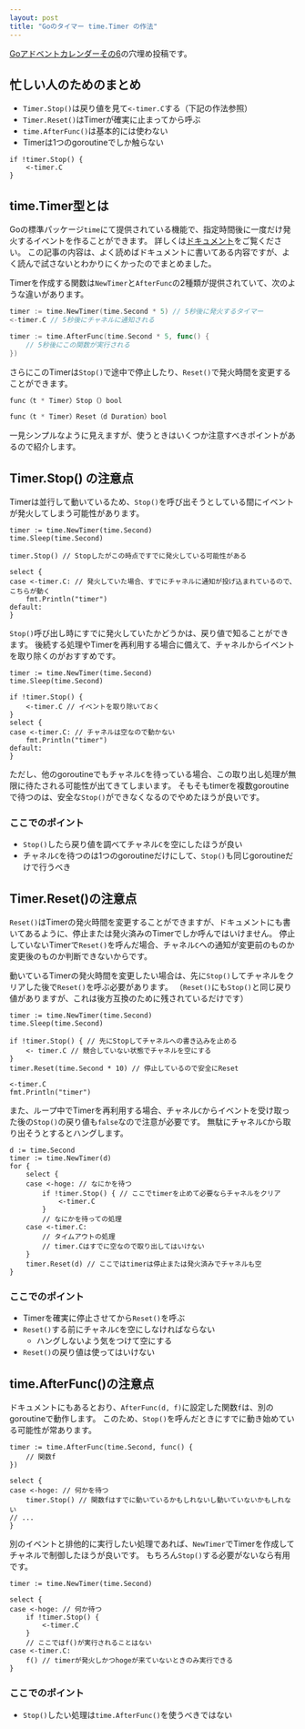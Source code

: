 ```yaml
---
layout: post
title: "Goのタイマー time.Timer の作法"
---
```


[Goアドベントカレンダーその6](https://qiita.com/advent-calendar/2019/go6)の穴埋め投稿です。

## 忙しい人のためのまとめ

* `Timer.Stop()`は戻り値を見て`<-timer.C`する（下記の作法参照）
* `Timer.Reset()`はTimerが確実に止まってから呼ぶ
* `time.AfterFunc()`は基本的には使わない
* Timerは1つのgoroutineでしか触らない

```go:Timer.Stop()の作法
if !timer.Stop() {
	<-timer.C
}
```

## time.Timer型とは

Goの標準パッケージ`time`にて提供されている機能で、指定時間後に一度だけ発火するイベントを作ることができます。
詳しくは[ドキュメント](https://golang.org/pkg/time/#Timer)をご覧ください。
この記事の内容は、よく読めばドキュメントに書いてある内容ですが、よく読んで試さないとわかりにくかったのでまとめました。

Timerを作成する関数は`NewTimer`と`AfterFunc`の2種類が提供されていて、次のような違いがあります。

```go
timer := time.NewTimer(time.Second * 5) // 5秒後に発火するタイマー
<-timer.C // 5秒後にチャネルに通知される
```
```go
timer := time.AfterFunc(time.Second * 5, func() {
	// 5秒後にこの関数が実行される
})
```

さらにこのTimerは`Stop()`で途中で停止したり、`Reset()`で発火時間を変更することができます。

```go
func（t * Timer）Stop（）bool

func（t * Timer）Reset（d Duration）bool
```

一見シンプルなように見えますが、使うときはいくつか注意すべきポイントがあるので紹介します。

## Timer.Stop() の注意点

Timerは並行して動いているため、`Stop()`を呼び出そうとしている間にイベントが発火してしまう可能性があります。

```go:ダメな例
timer := time.NewTimer(time.Second)
time.Sleep(time.Second)

timer.Stop() // Stopしたがこの時点ですでに発火している可能性がある

select {
case <-timer.C: // 発火していた場合、すでにチャネルに通知が投げ込まれているので、こちらが動く
	fmt.Println("timer")
default:
}
```

`Stop()`呼び出し時にすでに発火していたかどうかは、戻り値で知ることができます。
後続する処理やTimerを再利用する場合に備えて、チャネルからイベントを取り除くのがおすすめです。

```go:正しくStopされる
timer := time.NewTimer(time.Second)
time.Sleep(time.Second)

if !timer.Stop() {
	<-timer.C // イベントを取り除いておく
}
select {
case <-timer.C: // チャネルは空なので動かない
	fmt.Println("timer")
default:
}
```

ただし、他のgoroutineでもチャネル`C`を待っている場合、この取り出し処理が無限に待たされる可能性が出てきてしまいます。
そもそもtimerを複数goroutineで待つのは、安全な`Stop()`ができなくなるのでやめたほうが良いです。

### ここでのポイント
* `Stop()`したら戻り値を調べてチャネル`C`を空にしたほうが良い
* チャネル`C`を待つのは1つのgoroutineだけにして、`Stop()`も同じgoroutineだけで行うべき

## Timer.Reset()の注意点

`Reset()`はTimerの発火時間を変更することができますが、ドキュメントにも書いてあるように、停止または発火済みのTimerでしか呼んではいけません。
停止していないTimerで`Reset()`を呼んだ場合、チャネル`C`への通知が変更前のものか変更後のものか判断できないからです。

動いているTimerの発火時間を変更したい場合は、先に`Stop()`してチャネルをクリアした後で`Reset()`を呼ぶ必要があります。
（`Reset()`にも`Stop()`と同じ戻り値がありますが、これは後方互換のために残されているだけです）

```go:StopしてからResetする
timer := time.NewTimer(time.Second)
time.Sleep(time.Second)

if !timer.Stop() { // 先にStopしてチャネルへの書き込みを止める
	<- timer.C // 競合していない状態でチャネルを空にする
}
timer.Reset(time.Second * 10) // 停止しているので安全にReset

<-timer.C
fmt.Println("timer")
```

また、ループ中でTimerを再利用する場合、チャネル`C`からイベントを受け取った後の`Stop()`の戻り値も`false`なので注意が必要です。
無駄にチャネル`C`から取り出そうとするとハングします。

```go:Timerの再利用の例
d := time.Second
timer := time.NewTimer(d)
for {
	select {
	case <-hoge: // なにかを待つ
		if !timer.Stop() { // ここでtimerを止めて必要ならチャネルをクリア
			<-timer.C
		}
		// なにかを待っての処理
	case <-timer.C:
		// タイムアウトの処理
		// timer.Cはすでに空なので取り出してはいけない
	}
	timer.Reset(d) // ここではtimerは停止または発火済みでチャネルも空
}
```

### ここでのポイント
* Timerを確実に停止させてから`Reset()`を呼ぶ
* `Reset()`する前にチャネル`C`を空にしなければならない
  * ハングしないよう気をつけて空にする
* `Reset()`の戻り値は使ってはいけない

## time.AfterFunc()の注意点

ドキュメントにもあるとおり、`AfterFunc(d, f)`に設定した関数`f`は、別のgoroutineで動作します。
このため、`Stop()`を呼んだときにすでに動き始めている可能性が常あります。

```go:fが動いているかもしれない
timer := time.AfterFunc(time.Second, func() {
	// 関数f
})

select {
case <-hoge: // 何かを待つ
	timer.Stop() // 関数fはすでに動いているかもしれないし動いていないかもしれない
// ...
}
```

別のイベントと排他的に実行したい処理であれば、`NewTimer`でTimerを作成してチャネルで制御したほうが良いです。
もちろん`Stop()`する必要がないなら有用です。

```go:
timer := time.NewTimer(time.Second)

select {
case <-hoge: // 何か待つ
	if !timer.Stop() {
		<-timer.C
	}
	// ここではf()が実行されることはない
case <-timer.C:
	f() // timerが発火しかつhogeが来ていないときのみ実行できる
}
```

### ここでのポイント
* `Stop()`したい処理は`time.AfterFunc()`を使うべきではない




